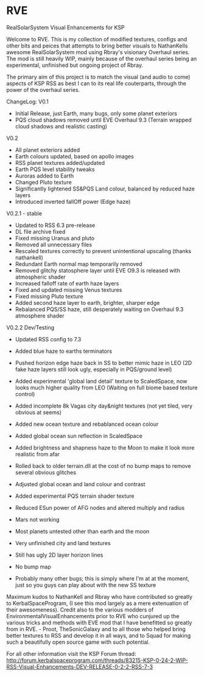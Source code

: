 RVE
===

RealSolarSystem Visual Enhancements for KSP

Welcome to RVE. This is my collection of modified textures, configs and other bits and peices that attempts to bring better visuals to NathanKells awesome RealSolarSystem mod using Rbray's visionary Overhaul series.
The mod is still heavily WIP, mainly because of the overhaul series being an experimental, unfinished but ongoing project of Rbray.

The primary aim of this project is to match the visual (and audio to come) aspects of KSP RSS as best I can to its real life couterparts, through the power of the overhaul series.

ChangeLog:
V0.1 
- Initial Release, just Earth, many bugs, only some planet exteriors
- PQS cloud shadows removed until EVE Overhaul 9.3 (Terrain wrapped cloud shadows and realistic casting)

V0.2 
- All planet exteriors added
- Earth colours updated, based on apollo images
- RSS planet textures added/updated
- Earth PQS level stability tweaks
- Auroras added to Earth
- Changed Pluto texture
- Significantly lightened SS&PQS Land colour, balanced by reduced haze layers
- Introduced inverted fallOff power (Edge haze)

V0.2.1 - stable
- Updated to RSS 6.3 pre-release
- DL file archive fixed
- Fixed missing Uranus and pluto
- Removed all unnecessary files
- Rescaled textures correctly to prevent unintentional upscaling (thanks nathankell)
- Redundant Earth normal map temporarily removed
- Removed glitchy statosphere layer until EVE O9.3 is released with atmospheric shader
- Increased falloff rate of earth haze layers
- Fixed and updated missing Venus textures
- Fixed missing Pluto texture
- Added second haze layer to earth, brighter, sharper edge
- Rebalanced PQS/SS haze, still desperately waiting on Overhaul 9.3 atmosphere shader

V0.2.2 Dev/Testing
- Updated RSS config to 7.3
- Added blue haze to earths terminators
- Pushed horizon edge haze back in SS to better mimic haze in LEO (2D fake haze layers still look ugly, especially in PQS/ground level)
- Added experimental 'global land detail' texture to ScaledSpace, now looks much higher quality from LEO (Waiting on full biome based texture control)
- Added incomplete 8k Vagas city day&night textures (not yet tiled, very obvious at seems)
- Added new ocean texture and rebablanced ocean colour
- Added global ocean sun reflection in ScaledSpace
- Added brightness and shapness haze to the Moon to make it look more realistic from afar
- Rolled back to older terrain.dll at the cost of no bump maps to remove several obvious glitches
- Adjusted global ocean and land colour and contrast
- Added experimental PQS terrain shader texture
- Reduced ESun power of AFG nodes and altered multiply and radius 

- Mars not working
- Most planets untested other than earth and the moon
- Very unfinished city and land textures
- Still has ugly 2D layer horizon lines
- No bump map
- Probably many other bugs; this is simply where I'm at at the moment, just so you guys can play about with the new SS texture 


Maximum kudos to NathanKell and Rbray who have contributed so greatly to KerbalSpaceProgram, (I see this mod largely as a mere extenuation of their awesomeness).
Credit also to the various modders of EnvironmentalVisualEnhancements prior to RVE who cunjured up the various tricks and methods with EVE mod that I have benefitted so greatly from in RVE. - Proot, TheSonicGalaxy and to all those who helped bring better textures to RSS and develop it in all ways, and to Squad for making such a beautifully open source game with such potential.

For all other information visit the KSP Forum thread:
http://forum.kerbalspaceprogram.com/threads/83215-KSP-0-24-2-WIP-RSS-Visual-Enhancements-DEV-RELEASE-0-2-2-RSS-7-3
